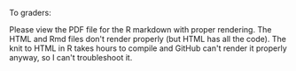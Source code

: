 To graders:

Please view the PDF file for the R markdown with proper rendering.
The HTML and Rmd files don't render properly (but HTML has all the code).
The knit to HTML in R takes hours to compile and GitHub can't render it properly anyway, so I can't troubleshoot it.

